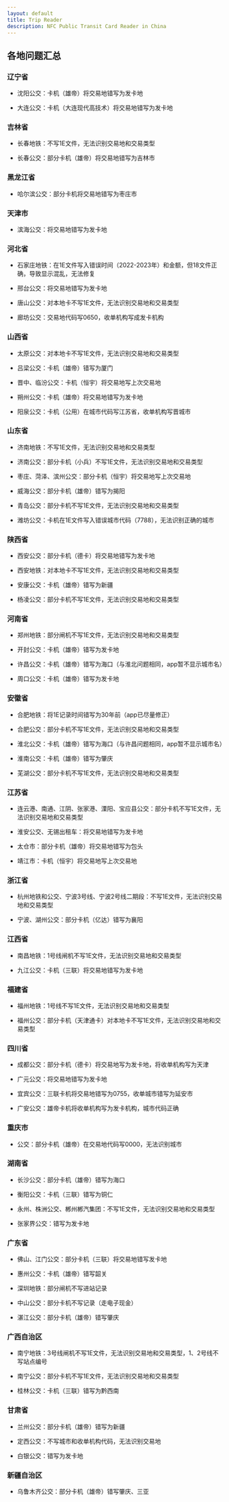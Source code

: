 ```yaml
---
layout: default
title: Trip Reader
description: NFC Public Transit Card Reader in China
---
```


## 各地问题汇总

### 辽宁省

- 沈阳公交：卡机（雄帝）将交易地错写为发卡地
   
- 大连公交：卡机（大连现代高技术）将交易地错写为发卡地
   
### 吉林省

- 长春地铁：不写1E文件，无法识别交易地和交易类型

- 长春公交：部分卡机（雄帝）将交易地错写为吉林市

### 黑龙江省

- 哈尔滨公交：部分卡机将交易地错写为枣庄市

### 天津市

- 滨海公交：将交易地错写为发卡地
   
### 河北省

- 石家庄地铁：在1E文件写入错误时间（2022-2023年）和金额，但18文件正确，导致显示混乱，无法修复

- 邢台公交：将交易地错写为发卡地
   
- 唐山公交：对本地卡不写1E文件，无法识别交易地和交易类型
   
- 廊坊公交：交易地代码写0650，收单机构写成发卡机构
   
### 山西省

- 太原公交：对本地卡不写1E文件，无法识别交易地和交易类型
   
- 吕梁公交：卡机（雄帝）错写为厦门
   
- 晋中、临汾公交：卡机（恒宇）将交易地写上次交易地
   
- 朔州公交：卡机（雄帝）将交易地错写为发卡地
   
- 阳泉公交：卡机（公用）在城市代码写江苏省，收单机构写晋城市

### 山东省

- 济南地铁：不写1E文件，无法识别交易地和交易类型
   
- 济南公交：部分卡机（小兵）不写1E文件，无法识别交易地和交易类型
   
- 枣庄、菏泽、滨州公交：部分卡机（恒宇）将交易地写上次交易地
   
- 威海公交：部分卡机（雄帝）错写为揭阳
   
- 青岛公交：部分卡机不写1E文件，无法识别交易地和交易类型
   
- 潍坊公交：卡机在1E文件写入错误城市代码（7788），无法识别正确的城市
   
### 陕西省

- 西安公交：部分卡机（德卡）将交易地错写为发卡地
   
- 西安地铁：对本地卡不写1E文件，无法识别交易地和交易类型

- 安康公交：卡机（雄帝）错写为新疆
   
- 杨凌公交：部分卡机不写1E文件，无法识别交易地和交易类型

### 河南省

- 郑州地铁：部分闸机不写1E文件，无法识别交易地和交易类型
   
- 开封公交：卡机（雄帝）错写为发卡地
   
- 许昌公交：卡机（雄帝）错写为海口（与淮北问题相同，app暂不显示城市名）
   
- 周口公交：卡机（雄帝）错写为发卡地

### 安徽省

- 合肥地铁：将1E记录时间错写为30年前（app已尽量修正）

- 合肥公交：部分卡机不写1E文件，无法识别交易地和交易类型
   
- 淮北公交：卡机（雄帝）错写为海口（与许昌问题相同，app暂不显示城市名）
   
- 淮南公交：卡机（雄帝）错写为肇庆
   
- 芜湖公交：部分卡机不写1E文件，无法识别交易地和交易类型
   
### 江苏省

- 连云港、南通、江阴、张家港、溧阳、宝应县公交：部分卡机不写1E文件，无法识别交易地和交易类型
      
- 淮安公交、无锡出租车：将交易地错写为发卡地
   
- 太仓市：部分卡机（雄帝）将交易地错写为包头
   
- 靖江市：卡机（恒宇）将交易地写上次交易地

### 浙江省

- 杭州地铁和公交、宁波3号线、宁波2号线二期段：不写1E文件，无法识别交易地和交易类型
   
- 宁波、湖州公交：部分卡机（亿达）错写为襄阳
      
### 江西省

- 南昌地铁：1号线闸机不写1E文件，无法识别交易地和交易类型
   
- 九江公交：卡机（三联）将交易地错写为发卡地
   
### 福建省

- 福州地铁：1号线不写1E文件，无法识别交易地和交易类型
   
- 福州公交：部分卡机（天津通卡）对本地卡不写1E文件，无法识别交易地和交易类型
   
### 四川省

- 成都公交：部分卡机（德卡）将交易地写为发卡地，将收单机构写为天津
   
- 广元公交：将交易地错写为发卡地
   
- 宜宾公交：三联卡机将交易地错写为0755，收单城市错写为延安市
   
- 广安公交：雄帝卡机将收单机构写为发卡机构，城市代码正确
   
### 重庆市

- 公交：部分卡机（雄帝）在交易地代码写0000，无法识别城市
   
### 湖南省

- 长沙公交：部分卡机（雄帝）错写为海口
   
- 衡阳公交：卡机（三联）错写为铜仁
   
- 永州、株洲公交、郴州郴汽集团：不写1E文件，无法识别交易地和交易类型
   
- 张家界公交：错写为发卡地

### 广东省

- 佛山、江门公交：部分卡机（三联）将交易地错写发卡地
   
- 惠州公交：卡机（雄帝）错写韶关

- 深圳地铁：部分闸机不写进站记录
   
- 中山公交：部分卡机不写记录（走电子现金）
   
- 湛江公交：部分卡机（雄帝）错写肇庆
   
### 广西自治区

- 南宁地铁：3号线闸机不写1E文件，无法识别交易地和交易类型，1、2号线不写站点编号
   
- 南宁公交：部分卡机不写1E文件，无法识别交易地和交易类型
   
- 桂林公交：卡机（三联）错写为黔西南

### 甘肃省

- 兰州公交：部分卡机（雄帝）错写为新疆

- 定西公交：不写城市和收单机构代码，无法识别交易地
   
- 白银公交：错写为发卡地
   
### 新疆自治区

- 乌鲁木齐公交：部分卡机（雄帝）错写肇庆、三亚
